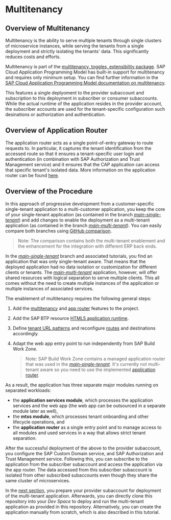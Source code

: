 # Multitenancy

## Overview of Multitenancy

Multitenancy is the ability to serve multiple tenants through single clusters of microservice instances, while serving the tenants from a single deployment and strictly isolating the tenants' data. This significantly reduces costs and efforts.

Multitenancy is part of the [multitenancy, toggles, extensibility package](https://cap.cloud.sap/docs/guides/multitenancy/mtxs). SAP Cloud Application Programming Model has built-in support for multitenancy and requires only minimum setup. You can find further information in the [SAP Cloud Application Programming Model documentation on multitenancy](https://cap.cloud.sap/docs/guides/multitenancy).

This features a single deplyoment to the provider subaccount and subscription to this deployment in subscriber or consumer subaccounts. While the actual runtime of the application resides in the provider account, the subscriber accounts are used for the tenant-specific configuration such desinations or authorization and authentication.

## Overview of Application Router

The application router acts as a single point-of-entry gateway to route requests to. In particular, it captures the tenant identification from the accessed route so that it ensures a tenant-specific user login and authentication (in combination with SAP Authorization and Trust Management service) and it ensures that the CAP application can access that specific tenant's isolated data. More information on the application router can be found [here](https://help.sap.com/docs/btp/sap-business-technology-platform/application-router).

## Overview of the Procedure
In this approach of progressive development from a customer-specific single-tenant application to a multi-customer application, you keep the core of your single-tenant application (as contained in the branch [*main-single-tenant*](../../../tree/main-single-tenant)) and add changes to enable the deployment as a multi-tenant application (as contained in the branch [*main-multi-tenant*](../../../tree/main-multi-tenant)). You can easily compare both branches using [GitHub comparison](https://github.tools.sap/erp4sme/partner-reference-application/compare/main-single-tenant..main-multi-tenant).  

> Note: The comparison contains both the multi-tenant enablement and the enhancement for the integration with different ERP back ends.

In the [*main-single-tenant*](../../../tree/main-single-tenant) branch and associated tutorials, you find an application that was only single-tenant aware. That means that the deployed application had no data isolation or customization for different clients or tenants. The [*main-multi-tenant*](../../../tree/main-multi-tenant) application, however, will offer shared resources with logical separation to serve multiple clients. This all comes without the need to create multiple instances of the application or multiple instances of associated services.  

The enablement of multitenancy requires the following general steps:
1. Add the [multitenancy](https://cap.cloud.sap/docs/guides/multitenancy/) and [app router](https://help.sap.com/docs/btp/sap-business-technology-platform/application-router) features to the project.
2. Add the SAP BTP resource [HTML5 application runtime](https://help.sap.com/docs/btp/sap-business-technology-platform/consuming-content).
3. Define [tenant URL patterns](https://help.sap.com/docs/btp/sap-business-technology-platform/app-router-multitenancy) and reconfigure [routes](https://help.sap.com/docs/btp/sap-business-technology-platform/routing-configuration-file) and destinations accordingly.
4. Adapt the web app entry point to run independently from SAP Build Work Zone.

   > Note: SAP Build Work Zone contains a managed application router that was used in the [*main-single-tenant*](../../../tree/main-single-tenant). It's currently not multi-tenant aware so you need to use the implemented [application router](https://help.sap.com/docs/btp/sap-business-technology-platform/application-router).

As a result, the application has three separate major modules running on separated workloads:
- the **application services module**, which processes the application services and the web app (the web app can be outsourced in a separate module later as well),
- the **mtxs module**, which processes tenant onboarding and other lifecycle operations, and
- the **application router** as a single entry point and to manage access to all modules and used services in a way that allows strict tenant separation.

After the successful deployment of the above to the provider subaccount, you configure the SAP Custom Domain service, and 
SAP Authorization and Trust Management service. Following this, you can subscribe to the application from the subscriber subaccount and access the application via the app router. The data accessed from this subscriber subaccount is isolated from other subscribed subaccounts even though they share the same cluster of microservices.  

In the [next section](./22-Multi-Tenancy-Deployment.md), you prepare your provider subaccount for deployment of the multi-tenant application. Afterwards, you can directly clone this repository into your *Dev Space* to deploy and run the multi-tenant application as provided in this repository. Alternatively, you can create the application manually from scratch, which is also described in this tutorial.


